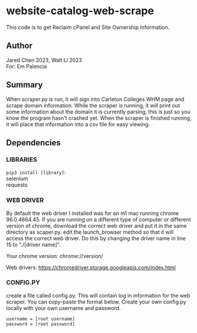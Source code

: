 # website-catalog-web-scrape
This code is to get Reclaim cPanel and Site Ownership Information.

## Author
Jared Chen 2023, Walt Li 2023  
For: Em Palencia


## Summary
When scraper.py is run, it will sign into Carleton Colleges WHM page and scrape domain information. While the scraper is running, it will print out some information about the domain it is currently parsing, this is just so you know the program hasn't crashed yet. When the scraper is finished running, it will place that information into a csv file for easy viewing.

## Dependencies

### LIBRARIES  
 `pip3 install [library]`:  
selenium  
requests

### WEB DRIVER
By default the web driver I installed was for an m1 mac running chrome 96.0.4664.45. If you are running on a different type of computer or different version of chrome, download the correct web driver and put it in the same directory as scaper.py. edit the launch_browser method so that it will access the correct web driver. Do this by changing the driver name in line 15 to "./[driver name]".

Your chrome version: chrome://version/

Web drivers: https://chromedriver.storage.googleapis.com/index.html



### CONFIG.PY
create a file called config.py. This will contain log in information for the web scraper. You can copy-paste the format below. Create your own config.py locally with your own username and password.
```
username = [root username]
password = [root password]
```